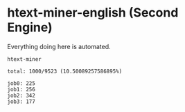 # htext-miner-english (Second Engine)

Everything doing here is automated.

```
htext-miner

total: 1000/9523 (10.50089257586895%)

job0: 225
job1: 256
job2: 342
job3: 177
```
